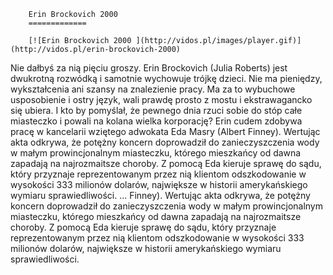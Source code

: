 
        Erin Brockovich 2000 
        =============
        
        [![Erin Brockovich 2000 ](http://vidos.pl/images/player.gif)](http://vidos.pl/erin-brockovich-2000)
        
        
 Nie dałbyś za nią pięciu groszy. Erin Brockovich (Julia Roberts) jest dwukrotną rozwódką i samotnie wychowuje trójkę dzieci. Nie ma pieniędzy, wykształcenia ani szansy na znalezienie pracy. Ma za to wybuchowe usposobienie i ostry język, wali prawdę prosto z mostu i ekstrawagancko się ubiera. I kto by pomyślał, że pewnego dnia rzuci sobie do stóp całe miasteczko i powali na kolana wielka korporację? Erin cudem zdobywa pracę w kancelarii wziętego adwokata Eda Masry (Albert Finney). Wertując akta odkrywa, że potężny koncern doprowadził do zanieczyszczenia wody w małym prowincjonalnym miasteczku, którego mieszkańcy od dawna zapadają na najrozmaitsze choroby. Z pomocą Eda kieruje sprawę do sądu, który przyznaje reprezentowanym przez nią klientom odszkodowanie w wysokości 333 milionów dolarów, największe w historii amerykańskiego wymiaru sprawiedliwości.   ... Finney). Wertując akta odkrywa, że potężny koncern doprowadził do zanieczyszczenia wody w małym prowincjonalnym miasteczku, którego mieszkańcy od dawna zapadają na najrozmaitsze choroby. Z pomocą Eda kieruje sprawę do sądu, który przyznaje reprezentowanym przez nią klientom odszkodowanie w wysokości 333 milionów dolarów, największe w historii amerykańskiego wymiaru sprawiedliwości.
    